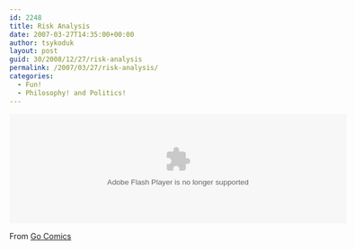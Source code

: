 ```yaml
---
id: 2248
title: Risk Analysis
date: 2007-03-27T14:35:00+00:00
author: tsykoduk
layout: post
guid: 30/2008/12/27/risk-analysis
permalink: /2007/03/27/risk-analysis/
categories:
  - Fun!
  - Philosophy! and Politics!
---
```

<embed src="http://images.gocomics.com/images/drm/comicViewerUc.swf?w=600&#38;h=195&#38;k=341f0f0629f42282ad4a9a2b737b8fa1" width="600" height="195" quality="high" wmode="transparent" pluginspage="http://www.macromedia.com/go/getflashplayer" type="application/x-shockwave-flash"></embed>

<p>From <a href="http://www.gocomics.com/calvinandhobbes/2007/03/27/">Go Comics</a></p>